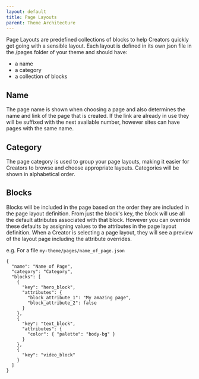 ```yaml
---
layout: default
title: Page Layouts
parent: Theme Architecture
---
```


Page Layouts are predefined collections of blocks to help Creators quickly get going with a sensible layout. Each layout is defined in its own json file in the /pages folder of your theme and should have:
- a name
- a category 
- a collection of blocks 

## Name 
The page name is shown when choosing a page and also determines the name and link of the page that is created. If the link are already in use they will be suffixed with the next available number, however sites can have pages with the same name.

## Category 
The page category is used to group your page layouts, making it easier for Creators to browse and choose appropriate layouts. Categories will be shown in alphabetical order.

## Blocks 
Blocks will be included in the page based on the order they are included in the page layout definition. From just the block's key, the block will use all the default attributes associated with that block. However you can override these defaults by assigning values to the attributes in the page layout definition. When a Creator is selecting a page layout, they will see a preview of the layout page including the attribute overrides.

e.g. For a file `my-theme/pages/name_of_page.json`
```
{
  "name": "Name of Page",
  "category": "Category",
  "blocks": [
    {
      "key": "hero_block",
      "attributes": {
        "block_attribute_1": "My amazing page",
        "block_attribute_2": false
      }
    },
    {
      "key": "text_block",
      "attributes": {
        "color": { "palette": "body-bg" }
      }
    },
    {
      "key": "video_block"
    }
  ]
}
```
